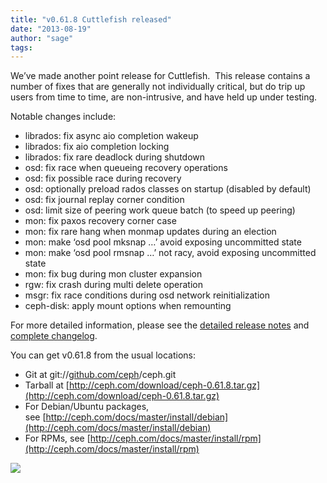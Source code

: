 ```yaml
---
title: "v0.61.8 Cuttlefish released"
date: "2013-08-19"
author: "sage"
tags: 
---
```


We’ve made another point release for Cuttlefish.  This release contains a number of fixes that are generally not individually critical, but do trip up users from time to time, are non-intrusive, and have held up under testing.

Notable changes include:

- librados: fix async aio completion wakeup
- librados: fix aio completion locking
- librados: fix rare deadlock during shutdown
- osd: fix race when queueing recovery operations
- osd: fix possible race during recovery
- osd: optionally preload rados classes on startup (disabled by default)
- osd: fix journal replay corner condition
- osd: limit size of peering work queue batch (to speed up peering)
- mon: fix paxos recovery corner case
- mon: fix rare hang when monmap updates during an election
- mon: make ‘osd pool mksnap …’ avoid exposing uncommitted state
- mon: make ‘osd pool rmsnap …’ not racy, avoid exposing uncommitted state
- mon: fix bug during mon cluster expansion
- rgw: fix crash during multi delete operation
- msgr: fix race conditions during osd network reinitialization
- ceph-disk: apply mount options when remounting

For more detailed information, please see the [detailed release notes](http://ceph.com/docs/master/release-notes/#v0-61-8-cuttlefish) and [complete changelog](http://ceph.com/docs/master/_downloads/v0.61.8.txt).

You can get v0.61.8 from the usual locations:

- Git at git://[github.com/ceph](http://github.com/ceph)/ceph.git
- Tarball at [http://ceph.com/download/ceph-0.61.8.tar.gz](http://ceph.com/download/ceph-0.61.8.tar.gz)
- For Debian/Ubuntu packages, see [http://ceph.com/docs/master/install/debian](http://ceph.com/docs/master/install/debian)
- For RPMs, see [http://ceph.com/docs/master/install/rpm](http://ceph.com/docs/master/install/rpm)

![](http://track.hubspot.com/__ptq.gif?a=268973&k=14&bu=http://ceph.com&r=http://ceph.com/releases/v0-61-8-cuttlefish-released/&bvt=rss&p=wordpress)
